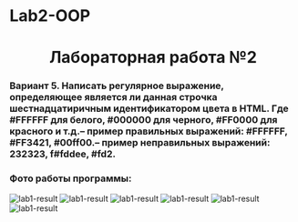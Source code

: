 # Lab2-OOP

<h1 align="center">Лабораторная работа №2</h1>
<h3>Вариант 5. Написать регулярное выражение, определяющее является ли данная строчка шестнадцатиричным идентификатором цвета в HTML. Где #FFFFFF для белого, #000000 для черного, #FF0000 для красного и т.д.– пример правильных выражений: #FFFFFF, #FF3421, #00ff00.– пример неправильных выражений: 232323, f#fddee, #fd2.</h3>
<h3>Фото работы программы: </h3>
<img alt="lab1-result" src="https://github.com/user-attachments/assets/25d61cf8-9d6f-46ae-88ca-01a5e47ad04c">
<img alt="lab1-result" src="https://github.com/user-attachments/assets/279cadb7-8dd8-4fc0-9369-cde3c1d7cfc7">
<img alt="lab1-result" src="https://github.com/user-attachments/assets/0b38840c-52fa-4a85-a587-4e9c24b98ae5">
<img alt="lab1-result" src="https://github.com/user-attachments/assets/cbffd848-b70b-4649-a5a1-c4c494993f10">
<img alt="lab1-result" src="https://github.com/user-attachments/assets/70cef3b6-37e1-420b-8cb0-76d12f9dd514">
<img alt="lab1-result" src="https://github.com/user-attachments/assets/e5b46197-0543-42c2-9a87-0a1be5a483ff">

